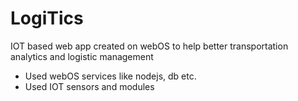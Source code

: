 # LogiTics
IOT based web app created on webOS to help better transportation analytics and logistic management
- Used webOS services like nodejs, db etc.
- Used IOT sensors and modules
